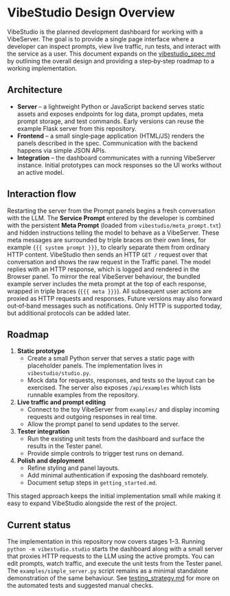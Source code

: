 # VibeStudio Design Overview

VibeStudio is the planned development dashboard for working with a
VibeServer. The goal is to provide a single page interface where a
developer can inspect prompts, view live traffic, run tests, and
interact with the service as a user. This document expands on the
[vibestudio_spec.md](vibestudio_spec.md) by outlining the overall design
and providing a step‑by‑step roadmap to a working implementation.

## Architecture

* **Server** – a lightweight Python or JavaScript backend serves static
  assets and exposes endpoints for log data, prompt updates, meta prompt
  storage, and test commands. Early versions can reuse the example Flask server from this
  repository.
* **Frontend** – a small single‑page application (HTML/JS) renders the
  panels described in the spec. Communication with the backend happens
  via simple JSON APIs.
* **Integration** – the dashboard communicates with a running
  VibeServer instance. Initial prototypes can mock responses so the UI
  works without an active model.

## Interaction flow

Restarting the server from the Prompt panels begins a fresh conversation
with the LLM. The **Service Prompt** entered by the developer is combined
with the persistent **Meta Prompt** (loaded from `vibestudio/meta_prompt.txt`)
and hidden instructions telling the model to behave as a VibeServer. These meta
messages are surrounded by triple braces on their own lines, for example
`{{{ system prompt }}}`, to clearly separate them from ordinary HTTP content.
VibeStudio then sends an HTTP `GET /` request over that conversation and
shows the raw request in the Traffic panel. The model replies with an
HTTP response, which is logged and rendered in the Browser panel. To
mirror the real VibeServer behaviour, the bundled example server includes
the meta prompt at the top of each response, wrapped in triple braces
(`{{{ meta }}}`). All subsequent user actions are proxied as HTTP
requests and responses. Future versions may also forward out‑of‑band
messages such as notifications. Only HTTP is supported today, but
additional protocols can be added later.


## Roadmap

1. **Static prototype**
   - Create a small Python server that serves a static page with placeholder
     panels. The implementation lives in `vibestudio/studio.py`.
   - Mock data for requests, responses, and tests so the layout can be
     exercised. The server also exposes `/api/examples` which lists runnable
     examples from the repository.
2. **Live traffic and prompt editing**
   - Connect to the toy VibeServer from `examples/` and display incoming
     requests and outgoing responses in real time.
   - Allow the prompt panel to send updates to the server.
3. **Tester integration**
   - Run the existing unit tests from the dashboard and surface the
     results in the Tester panel.
   - Provide simple controls to trigger test runs on demand.
4. **Polish and deployment**
   - Refine styling and panel layouts.
   - Add minimal authentication if exposing the dashboard remotely.
   - Document setup steps in `getting_started.md`.

This staged approach keeps the initial implementation small while making
it easy to expand VibeStudio alongside the rest of the project.

## Current status

The implementation in this repository now covers stages 1–3. Running
`python -m vibestudio.studio` starts the dashboard along with a small
server that proxies HTTP requests to the LLM using the active prompts.
You can edit prompts, watch traffic, and execute the unit tests from the
Tester panel. The `examples/simple_server.py` script remains as a minimal
standalone demonstration of the same behaviour.
See [testing_strategy.md](testing_strategy.md) for more on the automated tests
and suggested manual checks.
